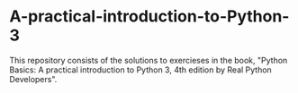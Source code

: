 # A-practical-introduction-to-Python-3
This repository consists of the solutions to exercieses in the book, "Python Basics:  A practical introduction to Python 3, 4th edition by Real Python Developers".
